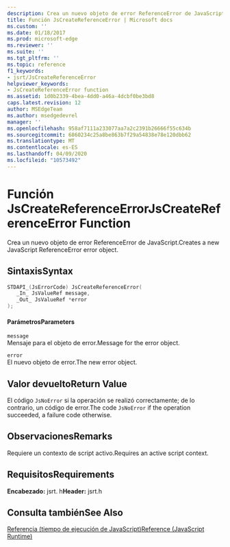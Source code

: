 ```yaml
---
description: Crea un nuevo objeto de error ReferenceError de JavaScript.
title: Función JsCreateReferenceError | Microsoft docs
ms.custom: ''
ms.date: 01/18/2017
ms.prod: microsoft-edge
ms.reviewer: ''
ms.suite: ''
ms.tgt_pltfrm: ''
ms.topic: reference
f1_keywords:
- jsrt/JsCreateReferenceError
helpviewer_keywords:
- JsCreateReferenceError function
ms.assetid: 1d0b2339-4bea-4dd0-a46a-4dcbf0be3bd8
caps.latest.revision: 12
author: MSEdgeTeam
ms.author: msedgedevrel
manager: ''
ms.openlocfilehash: 958af7111a233077aa7a2c2391b26666f55c634b
ms.sourcegitcommit: 6860234c25a8be863b7f29a54838e78e120dbb62
ms.translationtype: MT
ms.contentlocale: es-ES
ms.lasthandoff: 04/09/2020
ms.locfileid: "10573492"
---
```

# <span data-ttu-id="67424-103">Función JsCreateReferenceError</span><span class="sxs-lookup"><span data-stu-id="67424-103">JsCreateReferenceError Function</span></span>
<span data-ttu-id="67424-104">Crea un nuevo objeto de error ReferenceError de JavaScript.</span><span class="sxs-lookup"><span data-stu-id="67424-104">Creates a new JavaScript ReferenceError error object.</span></span>
  
## <span data-ttu-id="67424-105">Sintaxis</span><span class="sxs-lookup"><span data-stu-id="67424-105">Syntax</span></span>  
  
```cpp  
STDAPI_(JsErrorCode) JsCreateReferenceError(  
   _In_ JsValueRef message,  
   _Out_ JsValueRef *error  
);  
```  
  
#### <span data-ttu-id="67424-106">Parámetros</span><span class="sxs-lookup"><span data-stu-id="67424-106">Parameters</span></span>  
 `message`  
 <span data-ttu-id="67424-107">Mensaje para el objeto de error.</span><span class="sxs-lookup"><span data-stu-id="67424-107">Message for the error object.</span></span>  
  
 `error`  
 <span data-ttu-id="67424-108">El nuevo objeto de error.</span><span class="sxs-lookup"><span data-stu-id="67424-108">The new error object.</span></span>  
  
## <span data-ttu-id="67424-109">Valor devuelto</span><span class="sxs-lookup"><span data-stu-id="67424-109">Return Value</span></span>  
 <span data-ttu-id="67424-110">El código `JsNoError` si la operación se realizó correctamente; de lo contrario, un código de error.</span><span class="sxs-lookup"><span data-stu-id="67424-110">The code `JsNoError` if the operation succeeded, a failure code otherwise.</span></span>  
  
## <span data-ttu-id="67424-111">Observaciones</span><span class="sxs-lookup"><span data-stu-id="67424-111">Remarks</span></span>  
 <span data-ttu-id="67424-112">Requiere un contexto de script activo.</span><span class="sxs-lookup"><span data-stu-id="67424-112">Requires an active script context.</span></span>  
  
## <span data-ttu-id="67424-113">Requisitos</span><span class="sxs-lookup"><span data-stu-id="67424-113">Requirements</span></span>  
 <span data-ttu-id="67424-114">**Encabezado:** jsrt. h</span><span class="sxs-lookup"><span data-stu-id="67424-114">**Header:** jsrt.h</span></span>  
  
## <span data-ttu-id="67424-115">Consulta también</span><span class="sxs-lookup"><span data-stu-id="67424-115">See Also</span></span>  
 [<span data-ttu-id="67424-116">Referencia (tiempo de ejecución de JavaScript)</span><span class="sxs-lookup"><span data-stu-id="67424-116">Reference (JavaScript Runtime)</span></span>](../chakra-hosting/reference-javascript-runtime.md)